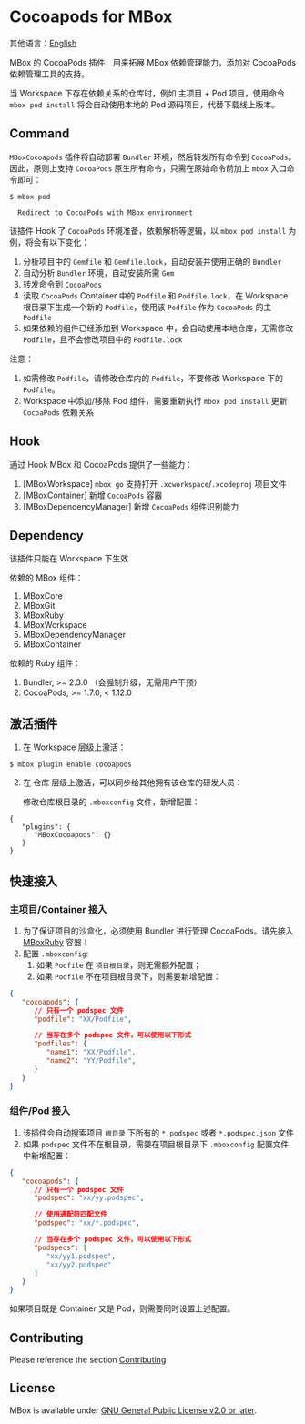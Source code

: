 # Cocoapods for MBox

其他语言：[English](./README.md)

MBox 的 CocoaPods 插件，用来拓展 MBox 依赖管理能力，添加对 CocoaPods 依赖管理工具的支持。

当 Workspace 下存在依赖关系的仓库时，例如 主项目 + Pod 项目，使用命令 `mbox pod install` 将会自动使用本地的 Pod 源码项目，代替下载线上版本。

## Command

`MBoxCocoapods` 插件将自动部署 `Bundler` 环境，然后转发所有命令到 `CocoaPods`。因此，原则上支持 `CocoaPods` 原生所有命令，只需在原始命令前加上 `mbox` 入口命令即可：

```
$ mbox pod

  Redirect to CocoaPods with MBox environment
```

该插件 Hook 了 `CocoaPods` 环境准备，依赖解析等逻辑，以 `mbox pod install` 为例，将会有以下变化：

1. 分析项目中的 `Gemfile` 和 `Gemfile.lock`，自动安装并使用正确的 `Bundler`
1. 自动分析 `Bundler` 环境，自动安装所需 `Gem`
1. 转发命令到 `CocoaPods`
1. 读取 `CocoaPods` Container 中的 `Podfile` 和 `Podfile.lock`，在 Workspace 根目录下生成一个新的 `Podfile`，使用该 `Podfile` 作为 `CocoaPods` 的主 `Podfile`
1. 如果依赖的组件已经添加到 Workspace 中，会自动使用本地仓库，无需修改 `Podfile`，且不会修改项目中的 `Podfile.lock`

注意：
1. 如需修改 `Podfile`，请修改仓库内的 `Podfile`，不要修改 Workspace 下的 `Podfile`。
1. Workspace 中添加/移除 Pod 组件，需要重新执行 `mbox pod install` 更新 `CocoaPods` 依赖关系

## Hook

通过 Hook MBox 和 CocoaPods 提供了一些能力：

1. [MBoxWorkspace] `mbox go` 支持打开 `.xcworkspace`/`.xcodeproj` 项目文件
1. [MBoxContainer] 新增 `CocoaPods` 容器
1. [MBoxDependencyManager] 新增 `CocoaPods` 组件识别能力

## Dependency

该插件只能在 Workspace 下生效

依赖的 MBox 组件：

1. MBoxCore
1. MBoxGit
1. MBoxRuby
1. MBoxWorkspace
1. MBoxDependencyManager
1. MBoxContainer

依赖的 Ruby 组件：

1. Bundler, >= 2.3.0 （会强制升级，无需用户干预）
1. CocoaPods, >= 1.7.0, < 1.12.0

## 激活插件

1. 在 Workspace 层级上激活：
```
$ mbox plugin enable cocoapods
```

2. 在 仓库 层级上激活，可以同步给其他拥有该仓库的研发人员：

   修改仓库根目录的 `.mboxconfig` 文件，新增配置：
```
{
   "plugins": {
      "MBoxCocoapods": {}
   }
}
```

## 快速接入

### 主项目/Container 接入

1. 为了保证项目的沙盒化，必须使用 Bundler 进行管理 CocoaPods。请先接入 [MBoxRuby](https://github.com/MBoxPlus/mbox-ruby.git) 容器！
1. 配置 `.mboxconfig`:
   1. 如果 `Podfile` 在 `项目根目录`，则无需额外配置；
   1. 如果 `Podfile` 不在项目根目录下，则需要新增配置：
```json
{
   "cocoapods": {
      // 只有一个 podspec 文件
      "podfile": "XX/Podfile",

      // 当存在多个 podspec 文件，可以使用以下形式
      "podfiles": {
         "name1": "XX/Podfile",
         "name2": "YY/Podfile",
      }
   }
}
```

### 组件/Pod 接入

1. 该插件会自动搜索项目 `根目录` 下所有的 `*.podspec` 或者 `*.podspec.json` 文件
1. 如果 `podspec` 文件不在根目录，需要在项目根目录下 `.mboxconfig` 配置文件中新增配置：

```json
{
   "cocoapods": {
      // 只有一个 podspec 文件
      "podspec": "xx/yy.podspec",

      // 使用通配符匹配文件
      "podspec": "xx/*.podspec",

      // 当存在多个 podspec 文件，可以使用以下形式
      "podspecs": [
         "xx/yy1.podspec",
         "xx/yy2.podspec"
      ]
   }
}
```

如果项目既是 Container 又是 Pod，则需要同时设置上述配置。

## Contributing
Please reference the section [Contributing](https://github.com/MBoxPlus/mbox#contributing)

## License
MBox is available under [GNU General Public License v2.0 or later](./LICENSE).
